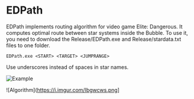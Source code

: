 # EDPath

EDPath implements routing algorithm for video game Elite: Dangerous. It computes optimal route between star systems inside the Bubble. To use it, you need to download the Release/EDPath.exe and Release/stardata.txt files to one folder.

```shell
EDPath.exe <START> <TARGET> <JUMPRANGE>

```
Use underscores instead of spaces in star names.

![Example](https://i.imgur.com/uTtymTz.png)

![Algorithm](https://i.imgur.com/Ibgwcws.png]